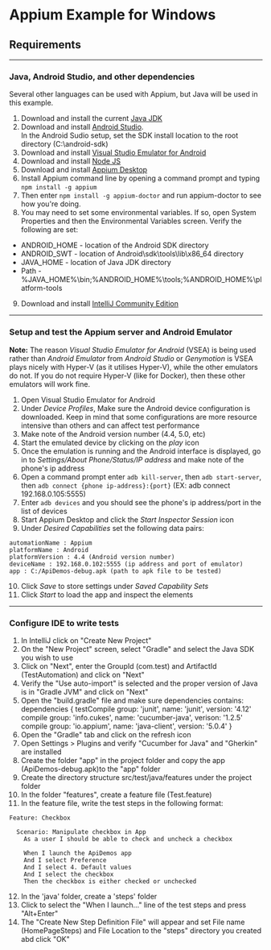 # Appium Example for Windows
## Requirements
***

### Java, Android Studio, and other dependencies

Several other languages can be used with Appium, but Java will be used in this example.

1. Download and install the current [Java JDK](http://www.oracle.com/technetwork/java/javase/downloads/jdk9-downloads-3848520.html)
2. Download and install [Android Studio](https://developer.android.com/studio/index.html?hl=sk).  
In the Android Sudio setup, set the SDK install location to the root directory (C:\android-sdk)
3. Download and install [Visual Studio Emulator for Android](https://www.visualstudio.com/vs/msft-android-emulator/)
4. Download and install [Node JS](https://nodejs.org/en/download/)
5. Download and install [Appium Desktop](https://github.com/appium/appium-desktop)
6. Install Appium command line by opening a command prompt and typing `npm install -g appium`
7. Then enter `npm install -g appium-doctor` and run appium-doctor to see how you're doing.
8. You may need to set some environmental variables. If so, open System Properties and then the Environmental Variables screen. Verify the following are set:
* ANDROID_HOME - location of the Android SDK directory
* ANDROID_SWT - location of Android\sdk\tools\lib\x86_64 directory
* JAVA_HOME - location of Java JDK directory
* Path - %JAVA_HOME%\bin;%ANDROID_HOME%\tools;%ANDROID_HOME%\platform-tools
9. Download and install [IntelliJ Community Edition](https://www.jetbrains.com/idea/download/#section=windows)
***
### Setup and test the Appium server and Android Emulator

**Note:** The reason *Visual Studio Emulator for Android* (VSEA) is being used rather than *Android Emulator* from *Android Studio* or *Genymotion* is VSEA plays nicely with Hyper-V (as it utilises Hyper-V), while the other emulators do not. If you do not require Hyper-V (like for Docker), then these other emulators will work fine.

1. Open Visual Studio Emulator for Android
2. Under *Device Profiles*, Make sure the Android device configuration is downloaded. Keep in mind that some configurations are more resource intensive than others and can affect test performance
3. Make note of the Android version number (4.4, 5.0, etc)
4. Start the emulated device by clicking on the *play* icon
5. Once the emulation is running and the Android interface is displayed, go in to *Settings/About Phone/Status/IP address* and make note of the phone's ip address
6. Open a command prompt enter `adb kill-server`, then `adb start-server`, then `adb connect {phone ip-address}:{port}` (EX: adb connect 192.168.0.105:5555)
7. Enter `adb devices` and you should see the phone's ip address/port in the list of devices
8. Start Appium Desktop and click the *Start Inspector Session* icon
9. Under *Desired Capabilities* set the following data pairs:
```
automationName : Appium
platformName : Android
platformVersion : 4.4 (Android version number)
deviceName : 192.168.0.102:5555 (ip address and port of emulator)
app : C:/ApiDemos-debug.apk (path to apk file to be tested)
```
10. Click *Save* to store settings under *Saved Capability Sets*
11. Click *Start* to load the app and inspect the elements
***
### Configure IDE to write tests

1. In IntelliJ click on "Create New Project"
2. On the "New Project" screen, select "Gradle" and select the Java SDK you wish to use
3. Click on "Next", enter the GroupId (com.test) and ArtifactId (TestAutomation) and click on "Next"
4. Verify the "Use auto-import" is selected and the proper version of Java is in "Gradle JVM" and click on "Next"
5. Open the "build.gradle" file and make sure dependencies contains:
    dependencies {
        testCompile group: 'junit', name: 'junit', version: '4.12'
        compile group: 'info.cukes', name: 'cucumber-java', verison: '1.2.5'
        compile group: 'io.appium', name: 'java-client', version: '5.0.4'
    }
6. Open the "Gradle" tab and click on the refresh icon
7. Open Settings > Plugins and verify "Cucumber for Java" and "Gherkin" are installed
8. Create the folder "app" in the project folder and copy the app (ApiDemos-debug.apk)to the "app" folder
9. Create the directory structure src/test/java/features under the project folder
10. In the folder "features", create a feature file (Test.feature)
11. In the feature file, write the test steps in the following format:
>
    Feature: Checkbox

      Scenario: Manipulate checkbox in App
        As a user I should be able to check and uncheck a checkbox
    
        When I launch the ApiDemos app
        And I select Preference
        And I select 4. Default values
        And I select the checkbox
        Then the checkbox is either checked or unchecked
12. In the 'java' folder, create a 'steps' folder
13. Click to select the "When I launch..." line of the test steps and press "Alt+Enter"
14. The "Create New Step Definition File" will appear and set File name (HomePageSteps) 
and File Location to the "steps" directory you created abd click "OK"